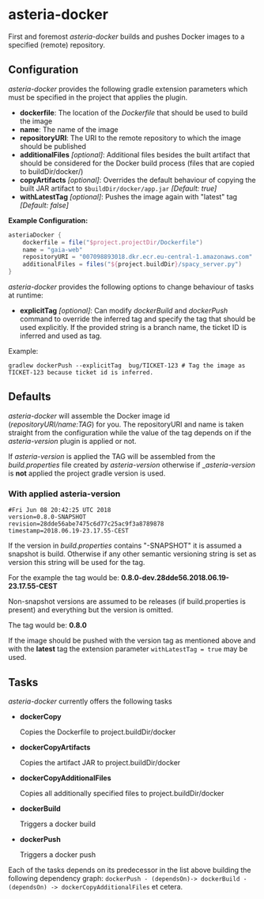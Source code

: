 # asteria-docker

First and foremost _asteria-docker_ builds and pushes Docker images to a specified (remote) repository. 

## Configuration
_asteria-docker_ provides the following gradle extension parameters which must be specified in the project that applies
the plugin.

* **dockerfile**: The location of the _Dockerfile_ that should be used to build the image
* **name**: The name of the image
* **repositoryURI**: The URI to the remote repository to which the image should be published 
* **additionalFiles** _[optional]_: Additional files besides the built artifact that should be considered for the Docker build process (files that are copied to buildDir/docker/)
* **copyArtifacts** _[optional]_: Overrides the default behaviour of copying the built JAR artifact to `$buildDir/docker/app.jar` _[Default: true]_
* **withLatestTag** _[optional]_: Pushes the image again with "latest" tag _[Default: false]_

**Example Configuration:**

```groovy
asteriaDocker {
    dockerfile = file("$project.projectDir/Dockerfile")
    name = "gaia-web"
    repositoryURI = "007098893018.dkr.ecr.eu-central-1.amazonaws.com"
    additionalFiles = files("${project.buildDir}/spacy_server.py")
}
```

_asteria-docker_ provides the following options to change behaviour of tasks at runtime:
* **explicitTag** _[optional]_: Can modify _dockerBuild_ and _dockerPush_ command to override the inferred tag 
and specify the tag that should be used explicitly. If the provided string is a branch name, the ticket ID is inferred 
and used as tag.
 
 Example:
 ```shell script
 gradlew dockerPush --explicitTag  bug/TICKET-123 # Tag the image as TICKET-123 because ticket id is inferred.
 ```

## Defaults
_asteria-docker_ will assemble the Docker image id (_repositoryURI/name:TAG_) for you.
The repositoryURI and name is taken straight from the configuration while the value of the tag depends
on if the _asteria-version_ plugin is applied or not.

If _asteria-version_ is applied the TAG will be assembled from the _build.properties_ file created 
by _asteria-version_ otherwise if __asteria-version_ is **not** applied the project gradle version is used.

### With applied asteria-version

```properties
#Fri Jun 08 20:42:25 UTC 2018
version=0.8.0-SNAPSHOT
revision=28dde56abe7475c6d77c25ac9f3a8789878
timestamp=2018.06.19-23.17.55-CEST
```

If the version in _build.properties_ contains "-SNAPSHOT" it is assumed a snapshot is build. 
Otherwise if any other semantic versioning string is set as version this string will be used for the tag.

For the example the tag would be: **0.8.0-dev.28dde56.2018.06.19-23.17.55-CEST**

Non-snapshot versions are assumed to be releases (if build.properties is present) and
everything but the version is omitted.

The tag would be: **0.8.0**

If the image should be pushed with the version tag as mentioned above and with the **latest** tag
the extension parameter `withLatestTag = true` may be used.
## Tasks
_asteria-docker_ currently offers the following tasks

* **dockerCopy**
  
  Copies the Dockerfile to project.buildDir/docker 

* **dockerCopyArtifacts**

  Copies the artifact JAR to project.buildDir/docker
  
* **dockerCopyAdditionalFiles**

  Copies all additionally specified files to project.buildDir/docker

* **dockerBuild**

  Triggers a docker build

* **dockerPush**

  Triggers a docker push

Each of the tasks depends on its predecessor in the list above building the following 
dependency graph:
```dockerPush - (dependsOn)-> dockerBuild - (dependsOn) -> dockerCopyAdditionalFiles```
et cetera.
